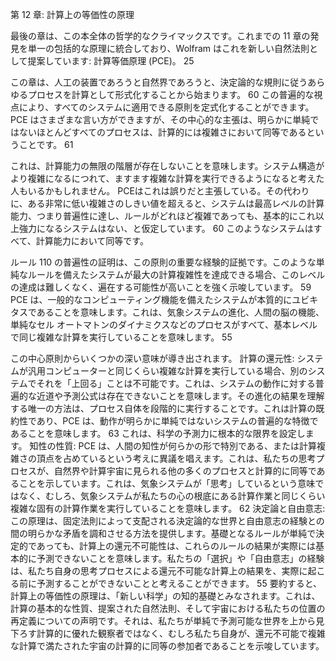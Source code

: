 第 12 章: 計算上の等価性の原理

最後の章は、この本全体の哲学的なクライマックスです。これまでの 11 章の発見を単一の包括的な原理に統合しており、Wolfram はこれを新しい自然法則として提案しています: 計算等価原理 (PCE)。 25

この章は、人工の装置であろうと自然界であろうと、決定論的な規則に従うあらゆるプロセスを計算として形式化することから始まります。 60 この普遍的な視点により、すべてのシステムに適用できる原則を定式化することができます。 PCE はさまざまな言い方ができますが、その中心的な主張は、明らかに単純ではないほとんどすべてのプロセスは、計算的には複雑さにおいて同等であるということです。 61

これは、計算能力の無限の階層が存在しないことを意味します。システム構造がより複雑になるにつれて、ますます複雑な計算を実行できるようになると考えた人もいるかもしれません。 PCEはこれは誤りだと主張している。その代わりに、ある非常に低い複雑さのしきい値を超えると、システムは最高レベルの計算能力、つまり普遍性に達し、ルールがどれほど複雑であっても、基本的にこれ以上強力になるシステムはない、と仮定しています。 60 このようなシステムはすべて、計算能力において同等です。

ルール 110 の普遍性の証明は、この原則の重要な経験的証拠です。このような単純なルールを備えたシステムが最大の計算複雑性を達成できる場合、このレベルの達成は難しくなく、遍在する可能性が高いことを強く示唆しています。 59 PCE は、一般的なコンピューティング機能を備えたシステムが本質的にユビキタスであることを意味します。これは、気象システムの進化、人間の脳の機能、単純なセル オートマトンのダイナミクスなどのプロセスがすべて、基本レベルで同じ複雑な計算を実行していることを意味します。 55

この中心原則からいくつかの深い意味が導き出されます。
計算の還元性: システムが汎用コンピューターと同じくらい複雑な計算を実行している場合、別のシステムでそれを「上回る」ことは不可能です。これは、システムの動作に対する普遍的な近道や予測公式は存在できないことを意味します。その進化の結果を理解する唯一の方法は、プロセス自体を段階的に実行することです。これは計算の既約性であり、PCE は、動作が明らかに単純ではないシステムの普遍的な特徴であることを意味します。 63 これは、科学の予測力に根本的な限界を設定します。
知性の性質: PCE は、人間の知性が何らかの形で特別である、または計算複雑さの頂点を占めているという考えに異議を唱えます。これは、私たちの思考プロセスが、自然界や計算宇宙に見られる他の多くのプロセスと計算的に同等であることを示しています。これは、気象システムが「思考」しているという意味ではなく、むしろ、気象システムが私たちの心の根底にある計算作業と同じくらい複雑な固有の計算作業を実行していることを意味します。 62
決定論と自由意志: この原理は、固定法則によって支配される決定論的な世界と自由意志の経験との間の明らかな矛盾を調和させる方法を提供します。基礎となるルールが単純で決定的であっても、計算上の還元不可能性は、これらのルールの結果が実際には基本的に予測できないことを意味します。私たちの「選択」や「自由意志」の経験は、私たち自身の思考プロセスによる還元不可能な計算上の結果を、実際に起こる前に予測することができないことと考えることができます。 55
要約すると、計算上の等価性の原理は、「新しい科学」の知的基礎とみなされます。これは、計算の基本的な性質、提案された自然法則、そして宇宙における私たちの位置の再定義についての声明です。それは、私たちが単純で予測可能な世界を上から見下ろす計算的に優れた観察者ではなく、むしろ私たち自身が、還元不可能で複雑な計算で満たされた宇宙の計算的に同等の参加者であることを示唆しています。
